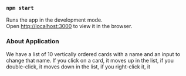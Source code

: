 ### `npm start`

Runs the app in the development mode.\
Open [http://localhost:3000](http://localhost:3000) to view it in the browser.

### About Application

We have a list of 10 vertically ordered cards with a name and an input to change that name. If you click on a card, it moves up in the list, if you double-click, it moves down in the list, if you right-click it, it
